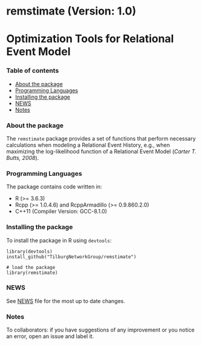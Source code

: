 # remstimate (Version: 1.0)
# Optimization Tools for Relational Event Model
### Table of contents
* [About the package](#about-the-package)
* [Programming Languages](#programming-languages)
* [Installing the package](#installing-the-package)
* [NEWS](#news)
* [Notes](#notes)

### About the package
The `remstimate` package provides a set of functions that perform necessary calculations when modeling a Relational Event History, e.g., when maximizing the log-likelihood function of a Relational Event Model (*Carter T. Butts, 2008*).

### Programming Languages
The package contains code written in:
* R (>= 3.6.3)
* Rcpp (>= 1.0.4.6) and RcppArmadillo (>= 0.9.860.2.0)
* C++11 (Compiler Version: GCC-8.1.0)
	
### Installing the package
To install the package in R using `devtools`:

```
library(devtools)
install_github("TilburgNetworkGroup/remstimate")

# load the package
library(remstimate)
```

### NEWS
See [NEWS](NEWS.md) file for the most up to date changes.

### Notes
To collaborators: if you have suggestions of any improvement or you notice an error, open an issue and label it.





